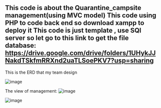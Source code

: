 This code is about the Quarantine_campsite management(using MVC model)
This code using PHP to code back end so download xampp to deploy it
This code is just template , use SQl server so let go to this link to get the file database: https://drive.google.com/drive/folders/1UHykJJNakdTSkfmRRXnd2uaTLSoePKV7?usp=sharing
------------------------------------------------------------------------------------------------------------------------------------------------------------------------------
This is the ERD that my team design  
  
![image](https://github.com/Izzy1504/Quarantine-Campsite-covid-19/assets/94506631/efe16a5a-6c1e-4bda-bcd6-34358dbc3ad0)

The view of management:
![image](https://github.com/Izzy1504/Quarantine-Campsite-covid-19/assets/94506631/412dcfb6-b1d8-490a-9bdf-2ff80ec1b62c)


![image](https://github.com/Izzy1504/Quarantine-Campsite-covid-19/assets/94506631/8ec94aa3-a6f7-498f-842c-c6f6e32dcced)


